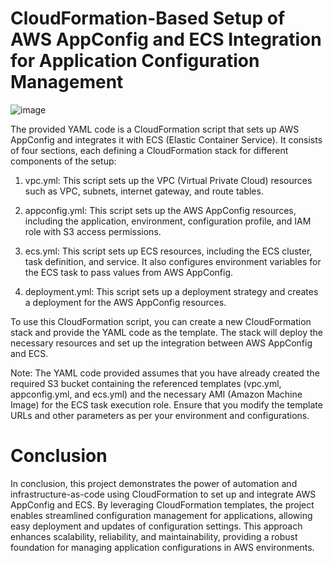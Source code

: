 # CloudFormation-Based Setup of AWS AppConfig and ECS Integration for Application Configuration Management


![image](https://github.com/caxsolindia/Cloudformation-AppConfig-ECS-Demo/assets/115705180/c4bce18b-1933-42b1-bd71-d5ecf532909c)


The provided YAML code is a CloudFormation script that sets up AWS AppConfig and integrates it with ECS (Elastic Container Service). It consists of four sections, each defining a CloudFormation stack for different components of the setup:

1. vpc.yml: This script sets up the VPC (Virtual Private Cloud) resources such as VPC, subnets, internet gateway, and route tables.

2. appconfig.yml: This script sets up the AWS AppConfig resources, including the application, environment, configuration profile, and IAM role with S3 access permissions.

3. ecs.yml: This script sets up ECS resources, including the ECS cluster, task definition, and service. It also configures environment variables for the ECS task to pass values from AWS AppConfig.

4. deployment.yml: This script sets up a deployment strategy and creates a deployment for the AWS AppConfig resources.

To use this CloudFormation script, you can create a new CloudFormation stack and provide the YAML code as the template. The stack will deploy the necessary resources and set up the integration between AWS AppConfig and ECS.

Note: The YAML code provided assumes that you have already created the required S3 bucket containing the referenced templates (vpc.yml, appconfig.yml, and ecs.yml) and the necessary AMI (Amazon Machine Image) for the ECS task execution role. Ensure that you modify the template URLs and other parameters as per your environment and configurations.

# Conclusion

In conclusion, this project demonstrates the power of automation and infrastructure-as-code using CloudFormation to set up and integrate AWS AppConfig and ECS. By leveraging CloudFormation templates, the project enables streamlined configuration management for applications, allowing easy deployment and updates of configuration settings. This approach enhances scalability, reliability, and maintainability, providing a robust foundation for managing application configurations in AWS environments.
